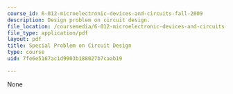 ```yaml
---
course_id: 6-012-microelectronic-devices-and-circuits-fall-2009
description: Design problem on circuit design.
file_location: /coursemedia/6-012-microelectronic-devices-and-circuits-fall-2009/7fe6e5167ac1d9903b188027b7caab19_MIT6_012F09_design.pdf
file_type: application/pdf
layout: pdf
title: Special Problem on Circuit Design
type: course
uid: 7fe6e5167ac1d9903b188027b7caab19

---
```

None